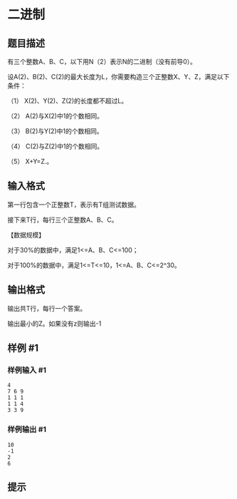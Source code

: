 # 二进制

## 题目描述

有三个整数A、B、C，以下用N（2）表示N的二进制（没有前导0）。

设A(2)、B(2)、C(2)的最大长度为L，你需要构造三个正整数X、Y、Z，满足以下条件：

（1）    X(2)、Y(2)、Z(2)的长度都不超过L。

（2）    A(2)与X(2)中1的个数相同。

（3）    B(2)与Y(2)中1的个数相同。

（4）    C(2)与Z(2)中1的个数相同。

（5）    X+Y=Z.。





## 输入格式

第一行包含一个正整数T，表示有T组测试数据。

接下来T行，每行三个正整数A、B、C。

【数据规模】

对于30%的数据中，满足1<=A、B、C<=100；

对于100%的数据中，满足1<=T<=10，1<=A、B、C<=2^30。


## 输出格式

输出共T行，每行一个答案。

输出最小的Z。如果没有z则输出-1


## 样例 #1

### 样例输入 #1
```
4
7 6 9
1 1 1
1 1 4
3 3 9
```

### 样例输出 #1

```
10
-1
2
6
```

## 提示


